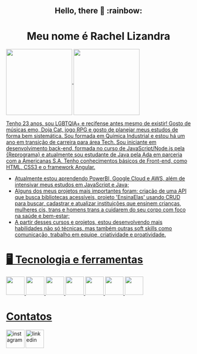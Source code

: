 <h2 align="center"> Hello, there 👋 :rainbow: </h2>
 
<h1 align="center">Meu nome é Rachel Lizandra</h1>

<div>
<a href="https://github.com/rachellizandra">
<img align="center" height="180em" src="https://github-readme-stats.vercel.app/api/top-langs/?username=rachellizandra&layout=compact&langs_count=7&theme=dracula"/>   
<img align="center" height="180em" src="https://github-readme-stats.vercel.app/api?username=rachellizandra&show_icons=true&theme=dracula&include_all_commits=true&count_private=true"/>
</div>

 <p justify-content="center">Tenho 23 anos, sou LGBTQIA+ e recifense antes mesmo de existir! Gosto de músicas emo, Doja Cat, jogo RPG e gosto de planejar meus estudos de forma bem sistemática. Sou formada em Química Industrial e estou há um ano em transição de carreira para área Tech. Sou iniciante em desenvolvimento back-end, formada no curso de JavaScript/Node.js pela {Reprograma} e atualmente sou estudante de Java pela Ada em parceria com a Americanas S.A. Tenho conhecimentos básicos de Front-end, como HTML, CSS3 e o framework Angular.

- Atualmente estou aprendendo PowerBI, Google Cloud e AWS, além de intensivar meus estudos em JavaScript e Java;
- Alguns dos meus projetos mais importantes foram: criação de uma API que busca bibliotecas acessíveis, projeto 'EnsinaElas' usando CRUD para buscar, cadastrar e atualizar instituições que ensinem crianças, mulheres cis, trans e homens trans a cuidarem do seu corpo com foco na saúde e bem-estar; 
- A partir desses cursos e projetos, estou desenvolvendo mais habilidades não só técnicas, mas também outras soft skills como comunicação, trabalho em equipe, criatividade e proatividade.</p>

# 🖥️ Tecnologia e ferramentas 

<img src="https://cdn.jsdelivr.net/gh/devicons/devicon/icons/java/java-original-wordmark.svg" width="50" height="50"/>   <img src="https://cdn.jsdelivr.net/gh/devicons/devicon/icons/javascript/javascript-plain.svg" width="50" height="50"/>   <img src="https://cdn.jsdelivr.net/gh/devicons/devicon/icons/googlecloud/googlecloud-original.svg" width="50" height="50"/>   <img src="https://cdn.jsdelivr.net/gh/devicons/devicon/icons/nodejs/nodejs-original-wordmark.svg" width="50" height="50"/>   <img src="https://cdn.jsdelivr.net/gh/devicons/devicon/icons/mongodb/mongodb-original-wordmark.svg" width="50" height="50"/>   <img src="https://cdn.jsdelivr.net/gh/devicons/devicon/icons/git/git-original-wordmark.svg" width="50" height="50"/>   <img src="https://cdn.jsdelivr.net/gh/devicons/devicon/icons/mysql/mysql-original.svg" width="50" height="50"/>
          

 # Contatos

  <a href="https://www.instagram.com/rachel.lizandra/"> <img align="left" width="50px" src="https://cdn-icons-png.flaticon.com/512/174/174855.png" alt="instagram" style="vertical-align:top;"> </a> <a href="https://www.linkedin.com/in/rachel-lizandra-96a430169/"> <img width="50px" src="https://cdn-icons-png.flaticon.com/512/3536/3536505.png" alt="linkedin" style="vertical-align:top;"></a>



          
          
          
